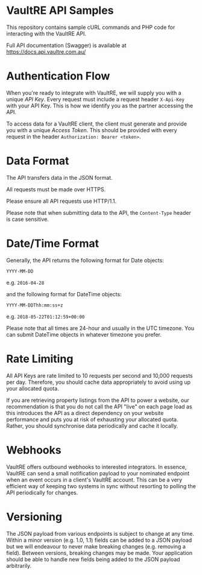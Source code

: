 VaultRE API Samples
==================

This repository contains sample cURL commands and PHP code for interacting with the VaultRE API.

Full API documentation (Swagger) is available at https://docs.api.vaultre.com.au/

Authentication Flow
==================

When you're ready to integrate with VaultRE, we will supply you with a unique *API Key*. Every request must include a request header `X-Api-Key` with your API Key. This is how we identify you as the partner accessing the API.

To access data for a VaultRE client, the client must generate and provide you with a unique *Access Token*. This should be provided with every request in the header `Authorization: Bearer <token>`.

Data Format
==================

The API transfers data in the JSON format.

All requests must be made over HTTPS.

Please ensure all API requests use HTTP/1.1.

Please note that when submitting data to the API, the `Content-Type` header is case sensitive.

Date/Time Format
==================

Generally, the API returns the following format for Date objects:

`YYYY-MM-DD`

e.g. `2016-04-28`

and the following format for DateTime objects:

`YYYY-MM-DDThh:mm:ss+z`

e.g. `2018-05-22T01:12:59+00:00`

Please note that all times are 24-hour and usually in the UTC timezone. You can submit DateTime objects in whatever timezone you prefer.

Rate Limiting
==================

All API Keys are rate limited to 10 requests per second and 10,000 requests per day. Therefore, you should cache data appropriately to avoid using up your allocated quota.

If you are retrieving property listings from the API to power a website, our recommendation is that you do not call the API "live" on each page load as this introduces the API as a direct dependency on your website performance and puts you at risk of exhausting your allocated quota. Rather, you should synchronise data periodically and cache it locally. 

Webhooks
==================

VaultRE offers outbound webhooks to interested integrators. In essence, VaultRE can send a small notification payload to your nominated endpoint when an event occurs in a client's VaultRE account. This can be a very efficient way of keeping two systems in sync without resorting to polling the API periodically for changes.

Versioning
==================

The JSON payload from various endpoints is subject to change at any time. Within a minor version (e.g. 1.0, 1.1) fields can be added to a JSON payload but we will endeavour to never make breaking changes (e.g. removing a field). Between versions, breaking changes may be made. Your application should be able to handle new fields being added to the JSON payload arbitrarily.
